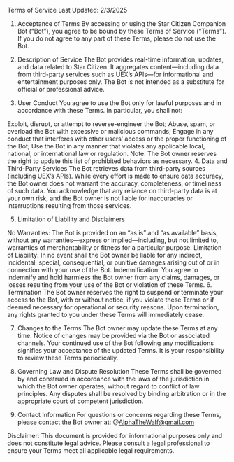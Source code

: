 Terms of Service
Last Updated: 2/3/2025

1. Acceptance of Terms
By accessing or using the Star Citizen Companion Bot (“Bot”), you agree to be bound by these Terms of Service (“Terms”). If you do not agree to any part of these Terms, please do not use the Bot.

2. Description of Service
The Bot provides real-time information, updates, and data related to Star Citizen. It aggregates content—including data from third-party services such as UEX’s APIs—for informational and entertainment purposes only. The Bot is not intended as a substitute for official or professional advice.

3. User Conduct
You agree to use the Bot only for lawful purposes and in accordance with these Terms. In particular, you shall not:

Exploit, disrupt, or attempt to reverse-engineer the Bot;
Abuse, spam, or overload the Bot with excessive or malicious commands;
Engage in any conduct that interferes with other users’ access or the proper functioning of the Bot;
Use the Bot in any manner that violates any applicable local, national, or international law or regulation.
Note: The Bot owner reserves the right to update this list of prohibited behaviors as necessary.
4. Data and Third-Party Services
The Bot retrieves data from third-party sources (including UEX’s APIs). While every effort is made to ensure data accuracy, the Bot owner does not warrant the accuracy, completeness, or timeliness of such data. You acknowledge that any reliance on third-party data is at your own risk, and the Bot owner is not liable for inaccuracies or interruptions resulting from those services.

5. Limitation of Liability and Disclaimers

No Warranties: The Bot is provided on an “as is” and “as available” basis, without any warranties—express or implied—including, but not limited to, warranties of merchantability or fitness for a particular purpose.
Limitation of Liability: In no event shall the Bot owner be liable for any indirect, incidental, special, consequential, or punitive damages arising out of or in connection with your use of the Bot.
Indemnification: You agree to indemnify and hold harmless the Bot owner from any claims, damages, or losses resulting from your use of the Bot or violation of these Terms.
6. Termination
The Bot owner reserves the right to suspend or terminate your access to the Bot, with or without notice, if you violate these Terms or if deemed necessary for operational or security reasons. Upon termination, any rights granted to you under these Terms will immediately cease.

7. Changes to the Terms
The Bot owner may update these Terms at any time. Notice of changes may be provided via the Bot or associated channels. Your continued use of the Bot following any modifications signifies your acceptance of the updated Terms. It is your responsibility to review these Terms periodically.

8. Governing Law and Dispute Resolution
These Terms shall be governed by and construed in accordance with the laws of the jurisdiction in which the Bot owner operates, without regard to conflict of law principles. Any disputes shall be resolved by binding arbitration or in the appropriate court of competent jurisdiction.

9. Contact Information
For questions or concerns regarding these Terms, please contact the Bot owner at:
@AlphaTheWalf@gmail.com

Disclaimer:
This document is provided for informational purposes only and does not constitute legal advice. Please consult a legal professional to ensure your Terms meet all applicable legal requirements.
